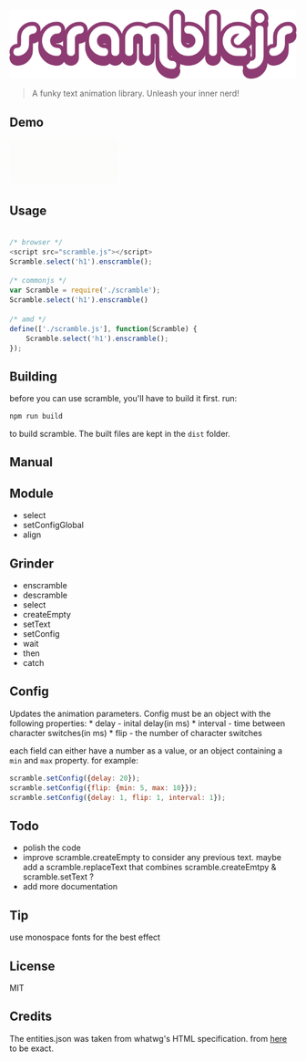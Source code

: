 <p align="center">
  <img src="data/logo.png" alt="scramblejs">
</p>

> A funky text animation library. Unleash your inner nerd!

## Demo
<img height="80px" src="data/demo.gif">

## Usage

```js  

/* browser */
<script src="scramble.js"></script>
Scramble.select('h1').enscramble();

/* commonjs */
var Scramble = require('./scramble');
Scramble.select('h1').enscramble()

/* amd */
define(['./scramble.js'], function(Scramble) {
    Scramble.select('h1').enscramble();
});
```

## Building  
before you can use scramble, you'll have to build it first. run:

```js
npm run build
```

to build scramble. The built files are kept in the `dist` folder.

## Manual

Module
------

* select  
* setConfigGlobal  
* align

Grinder
------

* enscramble  
* descramble  
* select 
* createEmpty
* setText
* setConfig
* wait
* then  
* catch  

Config
-----

Updates the animation parameters.
Config must be an object with the following properties:
    * delay - inital delay(in ms)
    * interval - time between character switches(in ms)
    * flip - the number of character switches
  
each field can either have a number as a value, or an object containing a `min` and `max` property.
for example:

```js
scramble.setConfig({delay: 20});
scramble.setConfig({flip: {min: 5, max: 10}});
scramble.setConfig({delay: 1, flip: 1, interval: 1});
```


## Todo

* polish the code
* improve scramble.createEmpty to consider any previous text. maybe add a scramble.replaceText that combines scramble.createEmtpy & scramble.setText ?  
* add more documentation

## Tip
use monospace fonts for the best effect

## License
MIT

## Credits
The entities.json was taken from whatwg's HTML specification. from [here](https://html.spec.whatwg.org/entities.json) to be exact.  
